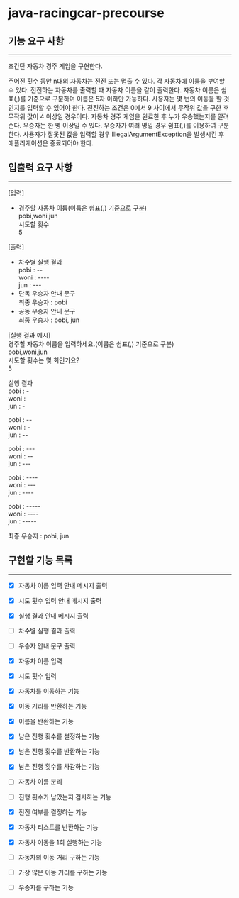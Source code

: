 # java-racingcar-precourse

## 기능 요구 사항

---

초간단 자동차 경주 게임을 구현한다.

주어진 횟수 동안 n대의 자동차는 전진 또는 멈출 수 있다.
각 자동차에 이름을 부여할 수 있다. 전진하는 자동차를 출력할 때 자동차 이름을 같이 출력한다.
자동차 이름은 쉼표(,)를 기준으로 구분하며 이름은 5자 이하만 가능하다.
사용자는 몇 번의 이동을 할 것인지를 입력할 수 있어야 한다.
전진하는 조건은 0에서 9 사이에서 무작위 값을 구한 후 무작위 값이 4 이상일 경우이다.
자동차 경주 게임을 완료한 후 누가 우승했는지를 알려준다. 우승자는 한 명 이상일 수 있다.
우승자가 여러 명일 경우 쉼표(,)를 이용하여 구분한다.
사용자가 잘못된 값을 입력할 경우 IllegalArgumentException을 발생시킨 후 애플리케이션은 종료되어야 한다.

## 입출력 요구 사항

---

[입력]  
- 경주할 자동차 이름(이름은 쉼표(,) 기준으로 구분)  
pobi,woni,jun  
시도할 횟수  
5  

[출력]  
- 차수별 실행 결과  
pobi : --  
woni : ----  
jun : ---  
- 단독 우승자 안내 문구  
최종 우승자 : pobi  
- 공동 우승자 안내 문구  
최종 우승자 : pobi, jun  


[실행 결과 예시]  
경주할 자동차 이름을 입력하세요.(이름은 쉼표(,) 기준으로 구분)  
pobi,woni,jun  
시도할 횟수는 몇 회인가요?  
5  
  
실행 결과  
pobi : -  
woni :  
jun : -  
  
pobi : --  
woni : -  
jun : -- 
  
pobi : ---  
woni : --  
jun : ---  
  
pobi : ----  
woni : ---  
jun : ----  
  
pobi : -----  
woni : ----  
jun : -----  
  
최종 우승자 : pobi, jun

## 구현할 기능 목록

---
- [x] 자동차 이름 입력 안내 메시지 출력
- [x] 시도 횟수 입력 안내 메시지 출력
- [x] 실행 결과 안내 메시지 출력
- [ ] 차수별 실행 결과 출력
- [ ] 우승자 안내 문구 출력  


- [x] 자동차 이름 입력
- [x] 시도 횟수 입력


- [x] 자동차를 이동하는 기능
- [x] 이동 거리를 반환하는 기능
- [x] 이름을 반환하는 기능

- [x] 남은 진행 횟수를 설정하는 기능
- [x] 남은 진행 횟수를 반환하는 기능
- [x] 남은 진행 횟수를 차감하는 기능

  
- [ ] 자동차 이름 분리
- [ ] 진행 횟수가 남았는지 검사하는 기능
- [x] 전진 여부를 결정하는 기능
- [x] 자동차 리스트를 반환하는 기능
- [x] 자동차 이동을 1회 실행하는 기능
- [ ] 자동차의 이동 거리 구하는 기능
- [ ] 가장 많은 이동 거리를 구하는 기능
- [ ] 우승자를 구하는 기능


